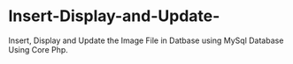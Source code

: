 # Insert-Display-and-Update-
Insert, Display and Update the Image File in Datbase using MySql Database Using Core Php. 
